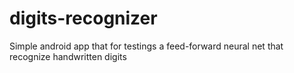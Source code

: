 # digits-recognizer
Simple android app that for testings a feed-forward neural net that recognize handwritten digits
